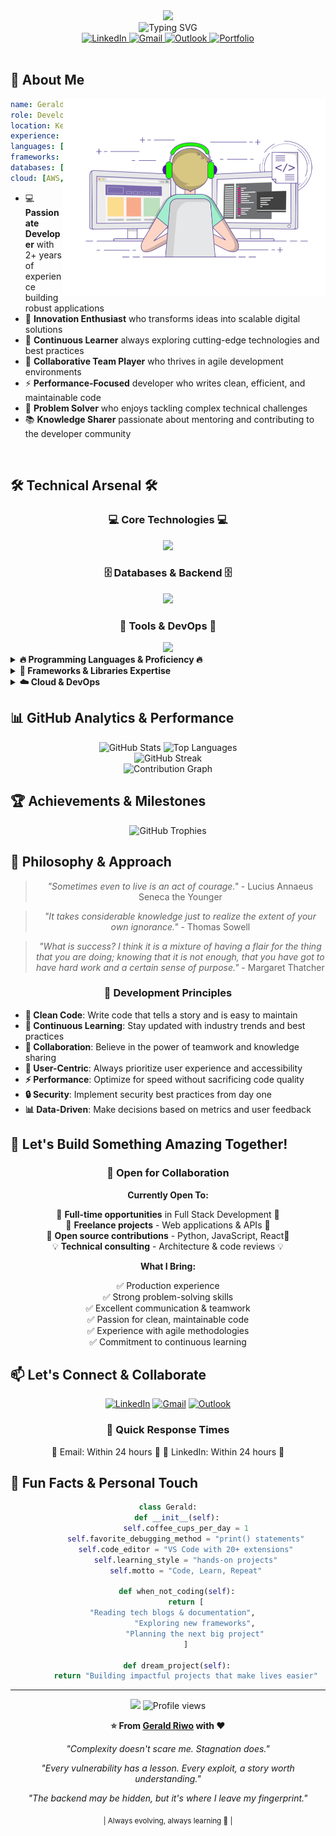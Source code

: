 <div align="center">
  <img src="https://capsule-render.vercel.app/api?type=waving&color=gradient&customColorList=6,11,20&height=200&section=header&text=Hey%20there%20🤝%20I'm%20Gerald&fontSize=50&fontColor=fff&animation=twinkling&fontAlignY=35&desc=%20%7C%20Software%20Developer%20%7C%20ICT%20Officer%20%7C%20IT%20Support%20Specialist%20%7C%20Cyber-Security%20Enthusiast%20%&descAlignY=55&descAlign=50" />
</div>

<div align="center">
  <img src="https://readme-typing-svg.herokuapp.com?font=Fira+Code&size=32&duration=2500&pause=800&color=36BCF7&center=true&vCenter=true&width=700&lines=Team+Player+%F0%9F%A4%9D;Collaborative+%F0%9F%91%A5;Fast+Paced+%E2%9A%A1;Self+Motivated+%F0%9F%9A%80;Fast+Learner+%F0%9F%93%9A;Problem+Solver+%F0%9F%A7%A9;Versatile+%F0%9F%94%A7;Driven+%F0%9F%8E%AF;Resourceful+%F0%9F%92%A1;Reliable+%E2%9C%85" alt="Typing SVG" />
</div>

<div align="center">
  <a href="https://www.linkedin.com/in/gerald-riwo-8604192bb/">
    <img src="https://img.shields.io/badge/LinkedIn-Connect-0077B5?style=for-the-badge&logo=linkedin&logoColor=white&labelColor=0077B5" alt="LinkedIn"/>
  </a>
  <a href="mailto:riwo.gerald@gmail.com">
    <img src="https://img.shields.io/badge/Gmail-Contact-D14836?style=for-the-badge&logo=gmail&logoColor=white&labelColor=D14836" alt="Gmail"/>
  </a>
  <a href="mailto:riwo.gerald@outlook.com">
    <img src="https://img.shields.io/badge/Outlook-Email-0078D4?style=for-the-badge&logo=microsoft-outlook&logoColor=white&labelColor=0078D4" alt="Outlook"/>
  </a>
  <a href="https://github.com/riwogerald">
    <img src="https://img.shields.io/badge/Portfolio-Visit-FF6B6B?style=for-the-badge&logo=github&logoColor=white&labelColor=FF6B6B" alt="Portfolio"/>
  </a>
</div>

<br/>

## 🚀 About Me

<img align="right" alt="Coding" width="420" src="https://raw.githubusercontent.com/devSouvik/devSouvik/master/gif3.gif">

<div align="left">

```yaml
name: Gerald Riwo
role: Developer | ICT Officer | IT Support Specialist | 
location: Kenya 🌍
experience: 2+ year(s)
languages: [Python, JavaScript, TypeScript, C++, Java, Ruby, C#]
frameworks: [Django, Node.js, Rails, React, Qt]
databases: [MySQL, PostgreSQL, SQLite, MongoDB]
cloud: [AWS, Netlify]
```

</div>

<div align="left">

- 💻 **Passionate Developer** with 2+ years of experience building robust applications
- 🌟 **Innovation Enthusiast** who transforms ideas into scalable digital solutions
- 🎯 **Continuous Learner** always exploring cutting-edge technologies and best practices
- 🤝 **Collaborative Team Player** who thrives in agile development environments
- ⚡ **Performance-Focused** developer who writes clean, efficient, and maintainable code
- 🔧 **Problem Solver** who enjoys tackling complex technical challenges
- 📚 **Knowledge Sharer** passionate about mentoring and contributing to the developer community

</div>

<br clear="right"/>

## 🛠️ Technical Arsenal 🛠️

<div align="center">

### 💻 **Core Technologies** 💻

<img src="https://skillicons.dev/icons?i=python,javascript,typescript,react,nodejs,django&theme=dark&perline=6" />

### 🗄️ **Databases & Backend** 🗄️

<img src="https://skillicons.dev/icons?i=mysql,postgresql,sqlite,mongodb,redis,graphql&theme=dark&perline=6" />

### 🔧 **Tools & DevOps** 🔧

<img src="https://skillicons.dev/icons?i=git,github,docker,aws,linux,vscode&theme=dark&perline=6" />

</div>

<details>
<summary><b>🔥 Programming Languages & Proficiency 🔥</b></summary>
<br/>

| Language | Proficiency | Years | Primary Use |
|----------|-------------|-------|-------------|
| **Python** | ⭐⭐⭐⭐⭐ | 2+ | Backend Development, Data Analysis, Automation |
| **JavaScript** | ⭐⭐⭐⭐⭐ | 2+ | Full Stack Development, Frontend Logic |
| **TypeScript** | ⭐⭐⭐⭐ | 2+ | Type-safe Frontend & Backend Development |
| **C/C++** | ⭐⭐⭐⭐ | 2+ | System Programming, Performance-critical Apps |
| **Java** | ⭐⭐⭐⭐ | 2+ | Enterprise Applications, Android Development |
| **Ruby** | ⭐⭐⭐ | 1+ | Web Development with Rails |
| **C#** | ⭐⭐⭐ | 1+ | Desktop Applications, .NET Development |

</details>

<details>
<summary><b>🚀 Frameworks & Libraries Expertise</b></summary>
<br/>

**Backend Frameworks:**
- 🐍 **Django** - REST APIs, Admin Panels, Full-stack Applications
- 🟢 **Node.js** - Microservices, Real-time Applications, APIs
- 💎 **Ruby on Rails** - Rapid Prototyping, MVC Applications
- ⚡ **Express.js** - Lightweight APIs, Middleware Development

**Frontend Technologies:**
- ⚛️ **React** - SPAs, Component Libraries, State Management
- 🎨 **HTML5/CSS3** - Responsive Design, Modern Layouts
- 📱 **Responsive Design** - Mobile-first Development

**Desktop Development:**
- 🖥️ **Qt Framework** - Cross-platform Desktop Applications

**Database Technologies:**
- 🐘 **PostgreSQL** - Complex Queries, Data Modeling
- 🐬 **MySQL** - Web Applications, Performance Optimization
- 📊 **SQLite** - Embedded Applications, Prototyping
- 🍃 **MongoDB** - Document Stores, Flexible Schemas

</details>

<details>
<summary><b>☁️ Cloud & DevOps</b></summary>
<br/>

<div align="center">
  <img src="https://skillicons.dev/icons?i=aws,docker,heroku,netlify,vercel,nginx&theme=dark" />
</div>

- **Cloud Platforms**: AWS (EC2, S3, RDS), Heroku, Netlify, Vercel
- **Containerization**: Docker, Docker Compose
- **Version Control**: Git, GitHub, GitLab
- **CI/CD**: GitHub Actions, Automated Testing
- **Web Servers**: Nginx, Apache
- **Project Management**: Jira - Agile workflows, Sprint planning, Issue tracking
- **Monitoring**: Basic logging and error tracking

</details>

## 📊 GitHub Analytics & Performance

<div align="center">
  <img height="200em" src="https://github-readme-stats.vercel.app/api?username=riwogerald&show_icons=true&theme=tokyonight&hide_border=true&count_private=true&include_all_commits=true&custom_title=Gerald's%20GitHub%20Stats" alt="GitHub Stats" />
  <img height="200em" src="https://github-readme-stats.vercel.app/api/top-langs/?username=riwogerald&layout=compact&theme=tokyonight&hide_border=true&langs_count=14&custom_title=Most%20Used%20Languages" alt="Top Languages" />
</div>

<div align="center">
  <img src="https://github-readme-streak-stats.herokuapp.com/?user=riwogerald&theme=tokyonight&hide_border=true&stroke=36BCF7&ring=36BCF7&fire=FF6B6B" alt="GitHub Streak" />
</div>

<div align="center">
  <img src="https://github-readme-activity-graph.vercel.app/graph?username=riwogerald&theme=tokyo-night&hide_border=true&area=true&custom_title=Gerald's%20Contribution%20Timeline" alt="Contribution Graph" />
</div>

## 🏆 Achievements & Milestones

<div align="center">
  <img src="https://github-profile-trophy.vercel.app/?username=riwogerald&theme=tokyonight&no-frame=true&no-bg=true&margin-w=4&column=4&title=Stars,Followers,Commits,Repositories,MultipleLang,PullRequest" alt="GitHub Trophies" />
</div>


## 🌱 Philosophy & Approach

<div align="center">

> *"Sometimes even to live is an act of courage."* - Lucius Annaeus Seneca the Younger 

> *"It takes considerable knowledge just to realize the extent of your own ignorance."* - Thomas Sowell

> *"What is success? I think it is a mixture of having a flair for the thing that you are doing; knowing that it is not enough, that you have got to have hard work and a certain sense of purpose."* - Margaret Thatcher

### 🎨 **Development Principles**

</div>

- **🧹 Clean Code**: Write code that tells a story and is easy to maintain
- **🔄 Continuous Learning**: Stay updated with industry trends and best practices  
- **🤝 Collaboration**: Believe in the power of teamwork and knowledge sharing
- **🎯 User-Centric**: Always prioritize user experience and accessibility
- **⚡ Performance**: Optimize for speed without sacrificing code quality
- **🔒 Security**: Implement security best practices from day one
- **📊 Data-Driven**: Make decisions based on metrics and user feedback

## 🤝 Let's Build Something Amazing Together!

<div align="center">

### 🚀 **Open for Collaboration**


**Currently Open To:**
<ul style="list-style-type: none; padding-left: 0;">
<li>💼 <strong>Full-time opportunities</strong> in Full Stack Development 💼</li>
<li>🚀 <strong>Freelance projects</strong> - Web applications & APIs 🚀</li>
<li>🔧 <strong>Open source contributions</strong> - Python, JavaScript, React🔧</li>
<li>💡 <strong>Technical consulting</strong> - Architecture & code reviews 💡</li>
</ul>

**What I Bring:**
<ul style="list-style-type: none; padding-left: 0;">
<li>✅ Production experience</li>
<li>✅ Strong problem-solving skills</li>
<li>✅ Excellent communication & teamwork</li>
<li>✅ Passion for clean, maintainable code</li>
<li>✅ Experience with agile methodologies</li>
<li>✅ Commitment to continuous learning</li>
</ul>

</div>

## 📫 Let's Connect & Collaborate

<div align="center">
  
[![LinkedIn](https://img.shields.io/badge/LinkedIn-Professional_Network-0077B5?style=for-the-badge&logo=linkedin&logoColor=white)](https://www.linkedin.com/in/gerald-riwo-8604192bb/)
[![Gmail](https://img.shields.io/badge/Gmail-riwo.gerald@gmail.com-D14836?style=for-the-badge&logo=gmail&logoColor=white)](mailto:riwo.gerald@gmail.com)
[![Outlook](https://img.shields.io/badge/Outlook-riwo.gerald@outlook.com-0078D4?style=for-the-badge&logo=microsoft-outlook&logoColor=white)](mailto:riwo.gerald@outlook.com)

### 💬 **Quick Response Times**
📧 Email: Within 24 hours 📧
💼 LinkedIn: Within 24 hours 💼  

</div>

## 🎉 Fun Facts & Personal Touch

<div align="center">

```python
class Gerald:
    def __init__(self):
        self.coffee_cups_per_day = 1
        self.favorite_debugging_method = "print() statements"
        self.code_editor = "VS Code with 20+ extensions"
        self.learning_style = "hands-on projects"
        self.motto = "Code, Learn, Repeat"
        
    def when_not_coding(self):
        return [
            "Reading tech blogs & documentation",          
            "Exploring new frameworks",
            "Planning the next big project"
        ]
        
    def dream_project(self):
        return "Building impactful projects that make lives easier"
```

</div>

---

<div align="center">
  <img src="https://capsule-render.vercel.app/api?type=waving&color=gradient&customColorList=6,11,20&height=120&section=footer" />
  
  <img src="https://komarev.com/ghpvc/?username=riwogerald&label=Profile%20views&color=36BCF7&style=for-the-badge" alt="Profile views" />
  
  **⭐️ From [Gerald Riwo](https://github.com/riwogerald) with ❤️**
  
  *"Complexity doesn't scare me. Stagnation does."*
  
  *"Every vulnerability has a lesson. Every exploit, a story worth understanding."*
  
  *"The backend may be hidden, but it's where I leave my fingerprint."*
  
  <sub>| Always evolving, always learning 🚀 |</sub>
</div>
